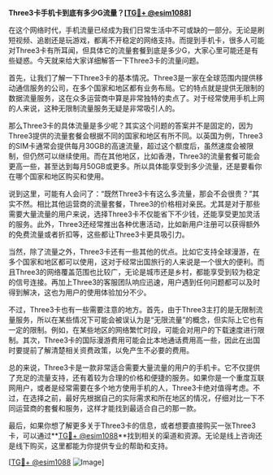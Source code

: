 **Three3卡手机卡到底有多少G流量？[[TG💪+ @esim1088](https://t.me/s/esim1088)]**

在这个网络时代，手机流量已经成为我们日常生活中不可或缺的一部分。无论是刷短视频、追剧还是玩游戏，都离不开稳定的网络支持。而提到手机卡，很多人可能对Three3卡有所耳闻，但具体它的流量套餐到底是多少G，大家心里可能还是有些疑惑。今天就来给大家详细解答一下Three3卡的流量问题。

首先，让我们了解一下Three3卡的基本情况。Three3是一家在全球范围内提供移动通信服务的公司，在多个国家和地区都有业务布局。它的特点就是提供无限制的数据流量服务，这在众多运营商中算是非常独特的卖点了。对于经常使用手机上网的人来说，这种无限制流量服务无疑是非常吸引人的。

那么Three3卡的具体流量是多少呢？其实这个问题的答案并不是固定的，因为Three3提供的流量套餐会根据不同的国家和地区有所不同。以英国为例，Three3的SIM卡通常会提供每月30GB的高速流量，超过这个额度后，虽然速度会被限制，但仍然可以继续使用。而在其他地区，比如香港，Three3的流量套餐可能会更高一些，甚至达到每月50GB或更多。所以具体能享受到多少流量，还是要看你在哪个国家和地区购买和使用。

说到这里，可能有人会问了：“既然Three3卡有这么多流量，那会不会很贵？”其实不然。相比其他运营商的流量套餐，Three3的价格相对亲民。尤其是对于那些需要大量流量的用户来说，选择Three3卡不仅能省下不少钱，还能享受更加灵活的服务。此外，Three3还经常推出各种优惠活动，比如新用户注册可以获得额外的免费流量或者折扣等，这些都让Three3卡更具吸引力。

当然，除了流量之外，Three3卡还有一些其他的优点。比如它支持全球漫游，在多个国家和地区都可以使用，这对于经常出国旅行的人来说是一个很大的便利。而且Three3的网络覆盖范围也比较广，无论是城市还是乡村，都能享受到较为稳定的信号连接。再加上Three3的客服团队响应迅速，用户遇到任何问题都可以及时得到解决，这也为用户的使用体验加分不少。

不过，Three3卡也有一些需要注意的地方。首先，由于Three3主打的是无限制流量服务，所以在某些情况下可能会被误认为是“无限流量”的概念，但实际上它也有一定的限制。例如，在某些地区的网络繁忙时段，可能会对用户的下载速度进行限制。其次，Three3卡的国际漫游费用可能会比本地通话费用高一些，因此在出国时要提前了解清楚相关资费政策，以免产生不必要的费用。

总的来说，Three3卡是一款非常适合需要大量流量的用户的手机卡。它不仅提供了充足的流量支持，还有着较为合理的价格和便捷的服务。如果你是一个重度互联网用户，或者是经常需要在多个地方使用手机的人，Three3卡绝对值得考虑。不过，在选择之前，最好先根据自己的实际需求和所在地区的情况，仔细对比一下不同运营商的套餐和服务，这样才能找到最适合自己的那一款。

最后，如果你想了解更多关于Three3卡的信息，或者想要直接购买一张Three3卡，可以通过**[TG💪+ @esim1088](https://t.me/s/esim1088)**找到相关的渠道和资源。无论是线上咨询还是线下购买，这里都能为你提供专业的帮助和支持。

[[TG💪+ @esim1088](https://t.me/s/esim1088) ![Image](https://i.postimg.cc/4NQfJmqS/Snipaste-2025-05-13-00-14-12.png)]